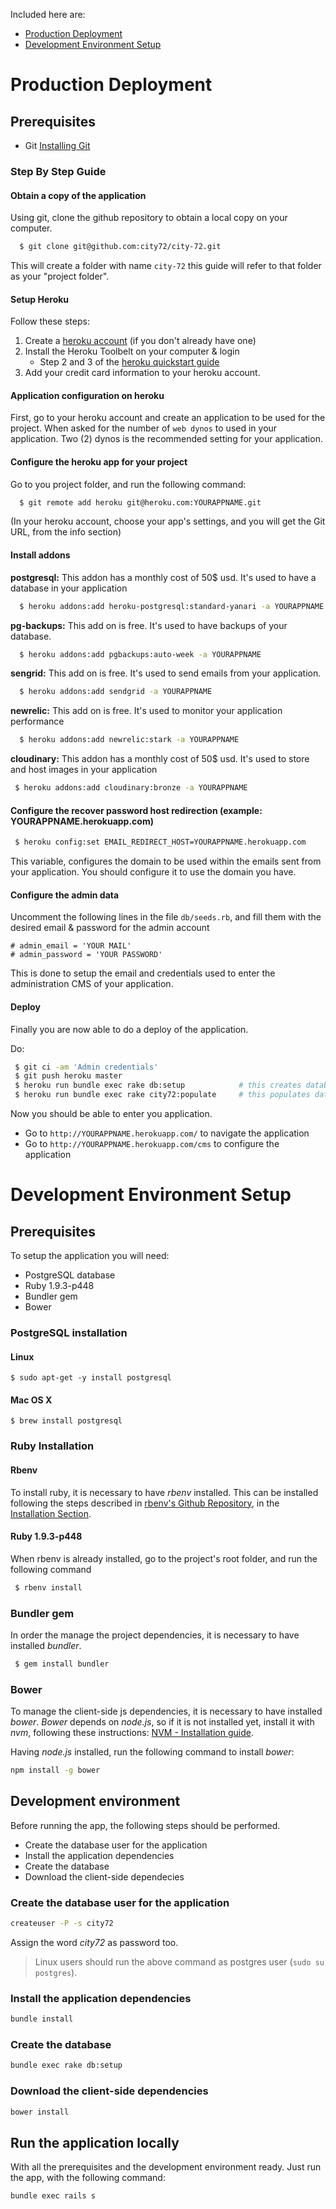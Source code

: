 Included here are:

  * [Production Deployment](#production_deployment)
  * [Development Environment Setup](#development-environment-setup)

# Production Deployment

## Prerequisites

* Git [Installing Git](http://git-scm.com/book/en/Getting-Started-Installing-Git)

### Step By Step Guide

#### Obtain a copy of the application

Using git, clone the github repository to obtain a local copy on your computer.

```sh
  $ git clone git@github.com:city72/city-72.git
```

This will create a folder with name `city-72` this guide will refer to that folder as your "project folder".

#### Setup Heroku

Follow these steps:

  1. Create a [heroku account](http://www.heroku.com) (if you don't already have one)
  2. Install the Heroku Toolbelt on your computer & login
      * Step 2 and 3 of the [heroku quickstart guide](https://devcenter.heroku.com/articles/quickstart)
  3. Add your credit card information to your heroku account.


#### Application configuration on heroku

First, go to your heroku account and create an application to be used for the project. When asked for the number of `web dynos` to used in your application. Two (2) dynos is the recommended setting for your application.

#### Configure the heroku app for your project

Go to you project folder, and run the following command:

```sh
  $ git remote add heroku git@heroku.com:YOURAPPNAME.git
```

(In your heroku account, choose your app's settings, and you will get the Git URL, from the info section)

#### Install addons

**postgresql:** This addon has a monthly cost of 50$ usd. It's used to have a database in your application

```sh
  $ heroku addons:add heroku-postgresql:standard-yanari -a YOURAPPNAME
```

**pg-backups:** This add on is free. It's used to have backups of your database.

```sh
  $ heroku addons:add pgbackups:auto-week -a YOURAPPNAME
```

**sengrid:** This add on is free. It's used to send emails from your application.

```sh
  $ heroku addons:add sendgrid -a YOURAPPNAME
```

**newrelic:** This add on is free. It's used to monitor your application performance

```sh
  $ heroku addons:add newrelic:stark -a YOURAPPNAME
```

**cloudinary:** This addon has a monthly cost of 50$ usd. It's used to store and host images in your application

```sh
 $ heroku addons:add cloudinary:bronze -a YOURAPPNAME
```

#### Configure the recover password host redirection (example: YOURAPPNAME.herokuapp.com)

```sh
 $ heroku config:set EMAIL_REDIRECT_HOST=YOURAPPNAME.herokuapp.com
```

This variable, configures the domain to be used within the emails sent from your application. You should configure it to use the domain you have.

#### Configure the admin data

Uncomment the following lines in the file `db/seeds.rb`, and fill them with the desired email & password for the admin account

    # admin_email = 'YOUR MAIL'
    # admin_password = 'YOUR PASSWORD'

This is done to setup the email and credentials used to enter the administration CMS of your application.

#### Deploy

Finally you are now able to do a deploy of the application.

Do:
```sh
 $ git ci -am 'Admin credentials'
 $ git push heroku master
 $ heroku run bundle exec rake db:setup            # this creates database schema & prepopulates basic data
 $ heroku run bundle exec rake city72:populate     # this populates data to the database
```

Now you should be able to enter you application.

  * Go to `http://YOURAPPNAME.herokuapp.com/` to navigate the application
  * Go to `http://YOURAPPNAME.herokuapp.com/cms` to configure the application

# Development Environment Setup

## Prerequisites

To setup the application you will need:

* PostgreSQL database
* Ruby 1.9.3-p448
* Bundler gem
* Bower


### PostgreSQL installation

#### Linux

    $ sudo apt-get -y install postgresql

#### Mac OS X

    $ brew install postgresql

### Ruby Installation

#### Rbenv

To install ruby, it is necessary to have *rbenv* installed. This can be installed following the steps described in [rbenv's Github Repository](https://github.com/sstephenson/rbenv), in the [Installation Section](https://github.com/sstephenson/rbenv#installation).

#### Ruby 1.9.3-p448

When rbenv is already installed, go to the project's root folder, and run the following command
```sh
 $ rbenv install
```

### Bundler gem
In order the manage the project dependencies, it is necessary to have installed *bundler*.
```sh
 $ gem install bundler
```

### Bower
To manage the client-side js dependencies, it is necessary to have installed *bower*. *Bower* depends on *node.js*, so if it is not installed yet, install it with *nvm*, following these instructions: [NVM - Installation guide](https://github.com/creationix/nvm#installation).

Having *node.js* installed, run the following command to install *bower*:
```sh
npm install -g bower
```

## Development environment

Before running the app, the following steps should be performed.
* Create the database user for the application
* Install the application dependencies
* Create the database
* Download the client-side dependecies

### Create the database user for the application

```sh
createuser -P -s city72
```
Assign the word *city72* as password too.

> Linux users should run the above command as postgres user (`sudo su postgres`).

### Install the application dependencies

```sh
bundle install
```

### Create the database

```sh
bundle exec rake db:setup
```

### Download the client-side dependencies

```sh
bower install
```

## Run the application locally
With all the prerequisites and the development environment ready. Just run the app, with the following command:

```sh
bundle exec rails s
```
